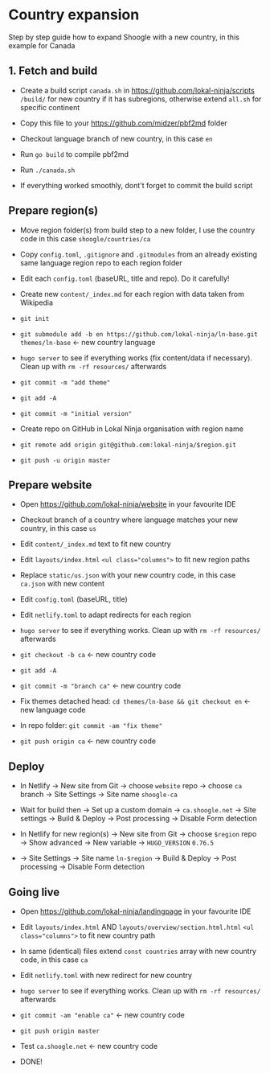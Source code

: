 # Country expansion

Step by step guide how to expand Shoogle with a new country, in this example for Canada

## 1. Fetch and build

* Create a build script `canada.sh` in https://github.com/lokal-ninja/scripts `/build/` for new country if it has subregions, otherwise extend `all.sh` for specific continent

* Copy this file to your https://github.com/midzer/pbf2md folder

* Checkout language branch of new country, in this case `en`

* Run `go build` to compile pbf2md

* Run `./canada.sh`

* If everything worked smoothly, dont't forget to commit the build script

## Prepare region(s)

* Move region folder(s) from build step to a new folder, I use the country code in this case `shoogle/countries/ca`

* Copy `config.toml`, `.gitignore` and `.gitmodules` from an already existing same language region repo to each region folder

* Edit each `config.toml` (baseURL, title and repo). Do it carefully!

* Create new `content/_index.md` for each region with data taken from Wikipedia

* `git init`

* `git submodule add -b en https://github.com/lokal-ninja/ln-base.git themes/ln-base` <- new country language

* `hugo server` to see if everything works (fix content/data if necessary). Clean up with `rm -rf resources/` afterwards

* `git commit -m "add theme"`

* `git add -A`

* `git commit -m "initial version"`

* Create repo on GitHub in Lokal Ninja organisation with region name

* `git remote add origin git@github.com:lokal-ninja/$region.git`

* `git push -u origin master`

## Prepare website

* Open https://github.com/lokal-ninja/website in your favourite IDE

* Checkout branch of a country where language matches your new country, in this case `us`

* Edit `content/_index.md` text to fit new country

* Edit `layouts/index.html` `<ul class="columns">` to fit new region paths

* Replace `static/us.json` with your new country code, in this case `ca.json` with new content

* Edit `config.toml` (baseURL, title)

* Edit `netlify.toml` to adapt redirects for each region

* `hugo server` to see if everything works. Clean up with `rm -rf resources/` afterwards

* `git checkout -b ca` <- new country code

* `git add -A`

* `git commit -m "branch ca"` <- new country code

* Fix themes detached head: `cd themes/ln-base && git checkout en` <- new language code

* In repo folder: `git commit -am "fix theme"`

* `git push origin ca` <- new country code

## Deploy

* In Netlify -> New site from Git -> choose `website` repo -> choose `ca` branch -> Site Settings -> Site name `shoogle-ca`

* Wait for build then -> Set up a custom domain -> `ca.shoogle.net` -> Site settings -> Build & Deploy -> Post processing -> Disable Form detection

* In Netlify for new region(s) -> New site from Git -> choose `$region` repo -> Show advanced -> New variable -> `HUGO_VERSION` `0.76.5`

* -> Site Settings -> Site name `ln-$region` -> Build & Deploy -> Post processing -> Disable Form detection

## Going live

* Open https://github.com/lokal-ninja/landingpage in your favourite IDE

* Edit `layouts/index.html` AND `layouts/overview/section.html.html` `<ul class="columns">` to fit new country path

* In same (identical) files extend `const countries` array with new country code, in this case `ca`

* Edit `netlify.toml` with new redirect for new country

* `hugo server` to see if everything works. Clean up with `rm -rf resources/` afterwards

* `git commit -am "enable ca"` <- new country code

* `git push origin master`

* Test `ca.shoogle.net` <- new country code

* DONE!

